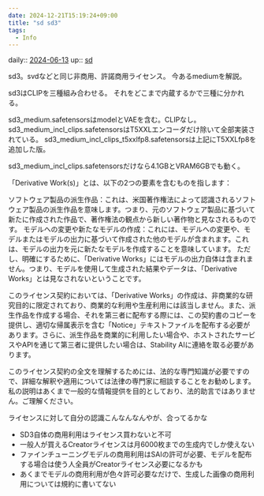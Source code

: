 ```yaml
---
date: 2024-12-21T15:19:24+09:00
title: "sd sd3"
tags:
  - Info
---
```


daily:: [2024-06-13](/Daily_Note/2024-06-13.md)
up:: [sd](../Bar/Stable%20Diffusion.md)

sd3。svdなどと同じ非商用、許諾商用ライセンス。
今あるmediumを解説。

sd3はCLIPを三種組み合わせる。
それをどこまで内蔵するかで三種に分かれる。

sd3_medium.safetensorsはmodelとVAEを含む。CLIPなし。
sd3_medium_incl_clips.safetensorsはT5XXLエンコーダだけ除いて全部実装されている。
sd3_medium_incl_clips_t5xxlfp8.safetensorsは上記にT5XXLfp8を追加した版。

sd3_medium_incl_clips.safetensorsだけなら4.1GBとVRAM6GBでも動く。




「Derivative Work(s)」とは、以下の2つの要素を含むものを指します：

ソフトウェア製品の派生作品：これは、米国著作権法によって認識されるソフトウェア製品の派生作品を意味します。つまり、元のソフトウェア製品に基づいて新たに作成された作品で、著作権法の観点から新しい著作物と見なされるものです。
モデルへの変更や新たなモデルの作成：これには、モデルへの変更や、モデルまたはモデルの出力に基づいて作成された他のモデルが含まれます。これは、モデルの出力を元に新たなモデルを作成することを意味しています。
ただし、明確にするために、「Derivative Works」にはモデルの出力自体は含まれません。つまり、モデルを使用して生成された結果やデータは、「Derivative Works」とは見なされないということです。

このライセンス契約においては、「Derivative Works」の作成は、非商業的な研究目的に限定されており、商業的な利用や生産利用には該当しません。また、派生作品を作成する場合、それを第三者に配布する際には、この契約書のコピーを提供し、適切な帰属表示を含む「Notice」テキストファイルを配布する必要があります。さらに、派生作品を商業的に利用したい場合や、ホストされたサービスやAPIを通じて第三者に提供したい場合は、Stability AIに連絡を取る必要があります。

このライセンス契約の全文を理解するためには、法的な専門知識が必要ですので、詳細な解釈や適用については法律の専門家に相談することをお勧めします。私の説明はあくまで一般的な情報提供を目的としており、法的助言ではありません。ご理解ください。



ライセンスに対して自分の認識こんなんなんやが、合ってるかな

- SD3自体の商用利用はライセンス買わないと不可
- 一般人が買えるCreatorライセンスは月6000枚までの生成内でしか使えない
- ファインチューニングモデルの商用利用はSAIの許可が必要、モデルを配布する場合は使う人全員がCreatorライセンス必要になるかも
- あくまでモデルの商用利用が色々許可必要なだけで、生成した画像の商用利用については規約に書いてない